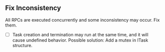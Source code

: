 ## Fix Inconsistency

All RPCs are executed concurrently and some inconsistency may occur. Fix them.

- [ ] Task creation and termination may run at the same time, and it will cause undefined behavior. Possible solution:
  Add a mutex in ITask structure.